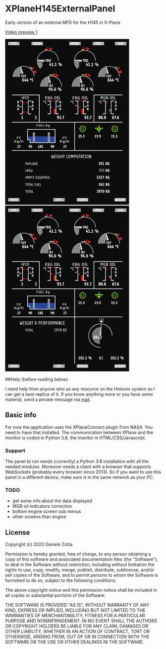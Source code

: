 # XPlaneH145ExternalPanel
Early version of an external MFD for the H145 in X-Plane

[Video preview 1](https://www.youtube.com/watch?v=_tj4wiKTeF4)

<img src="examples/preview1.jpg" alt="preview" width="400px"/>
<img src="examples/preview2.jpg" alt="preview" width="400px"/>

##Help (before reading below) 

I need help from anyone who as any resource on the Helionix system so I can get a best replica of it. If you know
anything more or you have some material, send a private message via [mail](mailto:danielezotta@gmail.com).


## Basic info
For now the application uses the XPlaneConnect plugin from NASA. You need to have that installed.
The communication between XPlane and the monitor is coded in Python 3.8, the monitor in HTML/CSS/Javascript.

### Support

The panel to run needs (currently) a Python 3.8 installation with all the needed modules. Moreover needs a client with
a browser that supports WebSockets (probably every browser since 2013). So if you want to use this panel in a different 
device, make sure is in the same network as your PC.

### TODO

* get some info about the data displayed
* MGB oil indicators correction
* bottom engine screen sub menus
* other screens than engine

## License

Copyright (c) 2020 Daniele Zotta

Permission is hereby granted, free of charge, to any person obtaining a copy
of this software and associated documentation files (the "Software"), to deal
in the Software without restriction, including without limitation the rights
to use, copy, modify, merge, publish, distribute, sublicense, and/or sell
copies of the Software, and to permit persons to whom the Software is
furnished to do so, subject to the following conditions:

The above copyright notice and this permission notice shall be included in all
copies or substantial portions of the Software.

THE SOFTWARE IS PROVIDED "AS IS", WITHOUT WARRANTY OF ANY KIND, EXPRESS OR
IMPLIED, INCLUDING BUT NOT LIMITED TO THE WARRANTIES OF MERCHANTABILITY,
FITNESS FOR A PARTICULAR PURPOSE AND NONINFRINGEMENT. IN NO EVENT SHALL THE
AUTHORS OR COPYRIGHT HOLDERS BE LIABLE FOR ANY CLAIM, DAMAGES OR OTHER
LIABILITY, WHETHER IN AN ACTION OF CONTRACT, TORT OR OTHERWISE, ARISING FROM,
OUT OF OR IN CONNECTION WITH THE SOFTWARE OR THE USE OR OTHER DEALINGS IN THE
SOFTWARE.
